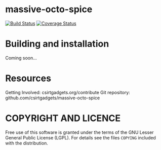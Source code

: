 massive-octo-spice
==
[![Build Status](https://travis-ci.org/csirtgadgets/massive-octo-spice.png?branch=master)](https://travis-ci.org/csirtgadgets/massive-octo-spice) [![Coverage Status](https://coveralls.io/repos/csirtgadgets/massive-octo-spice/badge.png?branch=master)](https://coveralls.io/r/csirtgadgets/massive-octo-spice?branch=master)

Building and installation
===
Coming soon...

Resources
===
Getting Involved: csirtgadgets.org/contribute 
Git repository: github.com/csirtgadgets/massive-octo-spice


COPYRIGHT AND LICENCE
===

Free use of this software is granted under the terms of the GNU Lesser General
Public License (LGPL). For details see the files `COPYING` included with the
distribution.
